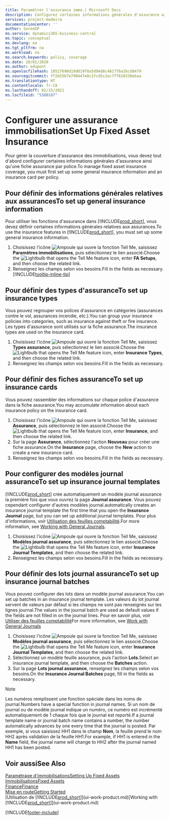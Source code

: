 ```yaml
---
title: Paramétrer l'assurance immo.| Microsoft Docs
description: Configurez certaines informations générales d'assurance ainsi qu'une fiche assurance par police pour gérer la couverture d'assurance des immobilisations.
services: project-madeira
documentationcenter: ''
author: SorenGP
ms.service: dynamics365-business-central
ms.topic: conceptual
ms.devlang: na
ms.tgt_pltfrm: na
ms.workload: na
ms.search.keywords: policy, coverage
ms.date: 10/01/2020
ms.author: edupont
ms.openlocfilehash: 10527690d19d019f8a5d94d8c4817f6a3bcd8479
ms.sourcegitcommit: ff2b55b7e790447e0c1fcd5c2ec7f7610338ebaa
ms.translationtype: HT
ms.contentlocale: fr-CA
ms.lasthandoff: 02/15/2021
ms.locfileid: "5380187"
---
```

# <a name="set-up-fixed-asset-insurance"></a><span data-ttu-id="2441b-103">Configurer une assurance immobilisation</span><span class="sxs-lookup"><span data-stu-id="2441b-103">Set Up Fixed Asset Insurance</span></span>
<span data-ttu-id="2441b-104">Pour gérer la couverture d'assurance des immobilisations, vous devez tout d'abord configurer certaines informations générales d'assurance ainsi qu'une fiche assurance par police.</span><span class="sxs-lookup"><span data-stu-id="2441b-104">To manage fixed asset insurance coverage, you must first set up some general insurance information and an insurance card per policy.</span></span>

## <a name="to-set-up-general-insurance-information"></a><span data-ttu-id="2441b-105">Pour définir des informations générales relatives aux assurances</span><span class="sxs-lookup"><span data-stu-id="2441b-105">To set up general insurance information</span></span>
<span data-ttu-id="2441b-106">Pour utiliser les fonctions d'assurance dans [!INCLUDE[prod_short](includes/prod_short.md)], vous devez définir certaines informations générales relatives aux assurances.</span><span class="sxs-lookup"><span data-stu-id="2441b-106">To use the insurance features in [!INCLUDE[prod_short](includes/prod_short.md)], you must set up some general insurance information.</span></span>  

1. <span data-ttu-id="2441b-107">Choisissez l'icône ![Ampoule qui ouvre la fonction Tell Me](media/ui-search/search_small.png "Dites-moi ce que vous voulez faire"), saisissez **Paramètres immobilisations**, puis sélectionnez le lien associé.</span><span class="sxs-lookup"><span data-stu-id="2441b-107">Choose the ![Lightbulb that opens the Tell Me feature](media/ui-search/search_small.png "Tell me what you want to do") icon, enter **FA Setups**, and then choose the related link.</span></span>  
2. <span data-ttu-id="2441b-108">Renseignez les champs selon vos besoins.</span><span class="sxs-lookup"><span data-stu-id="2441b-108">Fill in the fields as necessary.</span></span> [!INCLUDE[tooltip-inline-tip](includes/tooltip-inline-tip_md.md)]  

## <a name="to-set-up-insurance-types"></a><span data-ttu-id="2441b-109">Pour définir des types d'assurance</span><span class="sxs-lookup"><span data-stu-id="2441b-109">To set up insurance types</span></span>
<span data-ttu-id="2441b-110">Vous pouvez regrouper vos polices d'assurance en catégories (assurances contre le vol, assurances incendie, etc.).</span><span class="sxs-lookup"><span data-stu-id="2441b-110">You can group your insurance policies into categories, such as insurance against theft or fire insurance.</span></span> <span data-ttu-id="2441b-111">Les types d'assurance sont utilisés sur la fiche assurance.</span><span class="sxs-lookup"><span data-stu-id="2441b-111">The insurance types are used on the insurance card.</span></span>

1. <span data-ttu-id="2441b-112">Choisissez l'icône ![Ampoule qui ouvre la fonction Tell Me](media/ui-search/search_small.png "Dites-moi ce que vous voulez faire"), saisissez **Types assurance**, puis sélectionnez le lien associé.</span><span class="sxs-lookup"><span data-stu-id="2441b-112">Choose the ![Lightbulb that opens the Tell Me feature](media/ui-search/search_small.png "Tell me what you want to do") icon, enter **Insurance Types**, and then choose the related link.</span></span>  
2. <span data-ttu-id="2441b-113">Renseignez les champs selon vos besoins.</span><span class="sxs-lookup"><span data-stu-id="2441b-113">Fill in the fields as necessary.</span></span>

## <a name="to-set-up-insurance-cards"></a><span data-ttu-id="2441b-114">Pour définir des fiches assurance</span><span class="sxs-lookup"><span data-stu-id="2441b-114">To set up insurance cards</span></span>
<span data-ttu-id="2441b-115">Vous pouvez rassembler des informations sur chaque police d'assurance dans la fiche assurance.</span><span class="sxs-lookup"><span data-stu-id="2441b-115">You may accumulate information about each insurance policy on the insurance card.</span></span>  

1. <span data-ttu-id="2441b-116">Choisissez l'icône ![Ampoule qui ouvre la fonction Tell Me](media/ui-search/search_small.png "Dites-moi ce que vous voulez faire"), saisissez **Assurance**, puis sélectionnez le lien associé.</span><span class="sxs-lookup"><span data-stu-id="2441b-116">Choose the ![Lightbulb that opens the Tell Me feature](media/ui-search/search_small.png "Tell me what you want to do") icon, enter **Insurance**, and then choose the related link.</span></span>  
2. <span data-ttu-id="2441b-117">Sur la page **Assurance**, sélectionnez l'action **Nouveau** pour créer une fiche assurance.</span><span class="sxs-lookup"><span data-stu-id="2441b-117">On the **Insurance** page, choose the **New** action to create a  new insurance card.</span></span>  
3. <span data-ttu-id="2441b-118">Renseignez les champs selon vos besoins.</span><span class="sxs-lookup"><span data-stu-id="2441b-118">Fill in the fields as necessary.</span></span>

## <a name="to-set-up-insurance-journal-templates"></a><span data-ttu-id="2441b-119">Pour configurer des modèles journal assurance</span><span class="sxs-lookup"><span data-stu-id="2441b-119">To set up insurance journal templates</span></span>
[!INCLUDE[prod_short](includes/prod_short.md)] <span data-ttu-id="2441b-120">crée automatiquement un modèle journal assurance la première fois que vous ouvrez la page **Journal assurance**. Vous pouvez cependant configurer d'autres modèles journal.</span><span class="sxs-lookup"><span data-stu-id="2441b-120">automatically creates an insurance journal template the first time that you open the **Insurance Journal** page, but you can set up additional journal templates.</span></span> <span data-ttu-id="2441b-121">Pour plus d'informations, voir [Utilisation des feuilles comptabilité](ui-work-general-journals.md).</span><span class="sxs-lookup"><span data-stu-id="2441b-121">For more information, see [Working with General Journals](ui-work-general-journals.md).</span></span>  

1. <span data-ttu-id="2441b-122">Choisissez l'icône ![Ampoule qui ouvre la fonction Tell Me](media/ui-search/search_small.png "Dites-moi ce que vous voulez faire"), saisissez **Modèles journal assurance**, puis sélectionnez le lien associé.</span><span class="sxs-lookup"><span data-stu-id="2441b-122">Choose the ![Lightbulb that opens the Tell Me feature](media/ui-search/search_small.png "Tell me what you want to do") icon, enter **Insurance Journal Templates**, and then choose the related link.</span></span>  
2. <span data-ttu-id="2441b-123">Renseignez les champs selon vos besoins.</span><span class="sxs-lookup"><span data-stu-id="2441b-123">Fill in the fields as necessary.</span></span>

## <a name="to-set-up-insurance-journal-batches"></a><span data-ttu-id="2441b-124">Pour définir des lots journal assurance</span><span class="sxs-lookup"><span data-stu-id="2441b-124">To set up insurance journal batches</span></span>
<span data-ttu-id="2441b-125">Vous pouvez configurer des lots dans un modèle journal assurance.</span><span class="sxs-lookup"><span data-stu-id="2441b-125">You can set up batches in an insurance journal template.</span></span> <span data-ttu-id="2441b-126">Les valeurs du lot journal servent de valeurs par défaut si les champs ne sont pas renseignés sur les lignes journal.</span><span class="sxs-lookup"><span data-stu-id="2441b-126">The values in the journal batch are used as default values if the fields are not filled in on the journal lines.</span></span> <span data-ttu-id="2441b-127">Pour en savoir plus, voir [Utiliser des feuilles comptabilité](ui-work-general-journals.md)</span><span class="sxs-lookup"><span data-stu-id="2441b-127">For more information, see [Work with General Journals](ui-work-general-journals.md)</span></span>  

1. <span data-ttu-id="2441b-128">Choisissez l'icône ![Ampoule qui ouvre la fonction Tell Me](media/ui-search/search_small.png "Dites-moi ce que vous voulez faire"), saisissez **Modèles journal assurance**, puis sélectionnez le lien associé.</span><span class="sxs-lookup"><span data-stu-id="2441b-128">Choose the ![Lightbulb that opens the Tell Me feature](media/ui-search/search_small.png "Tell me what you want to do") icon, enter **Insurance Journal Templates**, and then choose the related link.</span></span>  
2. <span data-ttu-id="2441b-129">Sélectionnez un modèle feuille assurance, puis l'action **Lots**.</span><span class="sxs-lookup"><span data-stu-id="2441b-129">Select an insurance journal template, and then choose the **Batches** action.</span></span>
3. <span data-ttu-id="2441b-130">Sur la page **Lots journal assurance**, renseignez les champs selon vos besoins.</span><span class="sxs-lookup"><span data-stu-id="2441b-130">On the **Insurance Journal Batches** page, fill in the fields as necessary.</span></span>

> [!NOTE]  
>   <span data-ttu-id="2441b-131">Les numéros remplissent une fonction spéciale dans les noms de journal.</span><span class="sxs-lookup"><span data-stu-id="2441b-131">Numbers have a special function in journal names.</span></span> <span data-ttu-id="2441b-132">Si un nom de journal ou de modèle journal indique un numéro, ce numéro est incrémenté automatiquement de 1 chaque fois que le journal est reporté.</span><span class="sxs-lookup"><span data-stu-id="2441b-132">If a journal template name or journal batch name contains a number, the number automatically advances by one every time that the journal is posted.</span></span> <span data-ttu-id="2441b-133">Par exemple, si vous saisissez HH1 dans le champ **Nom**, la feuille prend le nom HH2 après validation de la feuille HH1.</span><span class="sxs-lookup"><span data-stu-id="2441b-133">For example, if HH1 is entered in the **Name** field, the journal name will change to HH2 after the journal named HH1 has been posted.</span></span>

## <a name="see-also"></a><span data-ttu-id="2441b-134">Voir aussi</span><span class="sxs-lookup"><span data-stu-id="2441b-134">See Also</span></span>
[<span data-ttu-id="2441b-135">Paramétrage d'immobilisations</span><span class="sxs-lookup"><span data-stu-id="2441b-135">Setting Up Fixed Assets</span></span>](fa-setup.md)  
[<span data-ttu-id="2441b-136">Immobilisations</span><span class="sxs-lookup"><span data-stu-id="2441b-136">Fixed Assets</span></span>](fa-manage.md)  
[<span data-ttu-id="2441b-137">Finance</span><span class="sxs-lookup"><span data-stu-id="2441b-137">Finance</span></span>](finance.md)  
[<span data-ttu-id="2441b-138">Mise en route</span><span class="sxs-lookup"><span data-stu-id="2441b-138">Getting Started</span></span>](product-get-started.md)  
<span data-ttu-id="2441b-139">[Utilisation de [!INCLUDE[prod_short](includes/prod_short.md)]](ui-work-product.md)</span><span class="sxs-lookup"><span data-stu-id="2441b-139">[Working with [!INCLUDE[prod_short](includes/prod_short.md)]](ui-work-product.md)</span></span>


[!INCLUDE[footer-include](includes/footer-banner.md)]